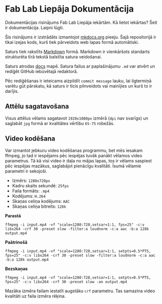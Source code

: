 # Fab Lab Liepāja Dokumentācija

Dokumentācijas risinājums Fab Lab Liepāja iekārtām. Kā lietot iekārtas? Šeit ir dokumentācija. Laipni lūgti.

Šis risinājums ir izstrādāts izmantojot [mkdocs.org](https://www.mkdocs.org) pieeju. Šajā repositorijā ir tikai izejas kods, kurš tiek pārveidots web lapas formā automātiski. 

Saturs tiek rakstīts [Markdown](https://yakworks.github.io/docmark/cheat-sheet/) formā. Markdown ir vienkāršots standarts strukturēta tīrā tekstā balstīta satura veidošanai.

Saturs atrodas [docs](./docs) mapē. Satura failus ar paplašinājumu `.md` var atvērt un rediģēt GitHub iebūvētajā redaktorā.

Pēc rediģēšanas ir ieteicams aizpildīt `commit message` lauku, lai ilgtermiņā varētu gūt pārskatu, kā saturs ir ticis pilnveidots vai mainījies un kurš to ir darījis.

## Attēlu sagatavošana

Visus attēlus vēlams sagatavot `1920x1080px` izmērā (`dpi` nav svarīgs) un saglabāt `jpg` formā ar kvalitātes vērtību `65-75` robežās.

## Video kodēšana

Var izmantot jebkuru video kodēšanas programmu, bet mēs iesakam ffmpeg, jo tad ir iespējams pēc iespējas tuvāk panākt vēlamos video parametrus. Tā kā visi video ir daļa no mājas lapas, tos ir vēlams saspiest pēc iespējas mazākus, saglabājot pienācīgu kvalitāti. Īsumā vēlamie parametri ir sekojoši.

- Izmērs: `1280x720px`
- Kadru skaits sekundē: `25fps`
- Faila formāts: `.mp4`
- Kodējums: `H.264`
- Skaņas celiņa kodējums: `AAC`
- Skaņas celiņa bitreits: `128k`

**Parastā**
```
ffmpeg -i input.mp4 -vf "scale=1280:720,setsar=1:1, fps=25" -c:v libx264 -crf 30 -preset slow -filter:a loudnorm -c:a aac -b:a 128k output.mp4
```

**Paātrinošā**
```
ffmpeg -i input.mp4 -vf "scale=1280:720,setsar=1:1, setpts=0.5*PTS, fps=25" -c:v libx264 -crf 30 -preset slow -filter:a loudnorm -c:a aac -b:a 128k output.mp4
```

**Bezskaņas**
```
ffmpeg -i input.mp4 -vf "scale=1280:720,setsar=1:1, setpts=0.5*PTS, fps=25" -c:v libx264 -crf 30 -preset slow -an output.mp4
```

Mazāka izmēra failam iestatīt augstāku `crf` parametru. Tas samazina video kvalitāti uz faila izmēra rēķina.
